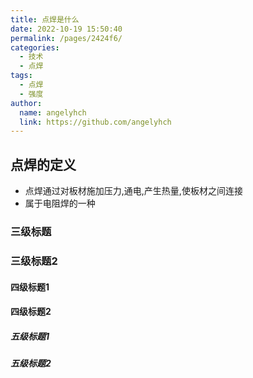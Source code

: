 ```yaml
---
title: 点焊是什么
date: 2022-10-19 15:50:40
permalink: /pages/2424f6/
categories:
  - 技术
  - 点焊
tags:
  - 点焊
  - 强度
author: 
  name: angelyhch
  link: https://github.com/angelyhch
---
```


## 点焊的定义
- 点焊通过对板材施加压力,通电,产生热量,使板材之间连接
- 属于电阻焊的一种

### 三级标题
### 三级标题2
#### 四级标题1
#### 四级标题2
##### 五级标题1
##### 五级标题2
